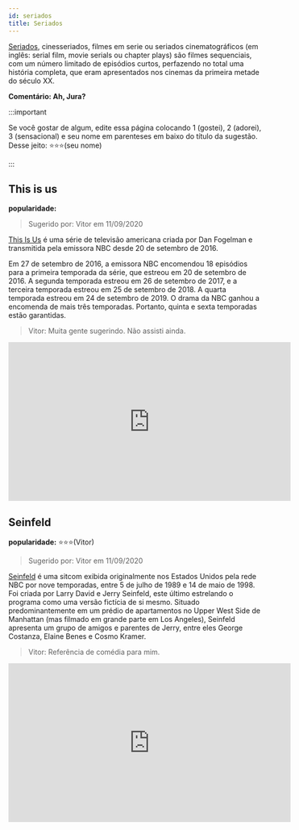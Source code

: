 ```yaml
---
id: seriados
title: Seriados
---
```


[Seriados](https://pt.wikipedia.org/wiki/Seriado), cinesseriados, filmes em serie ou seriados cinematográficos (em inglês: serial film, movie serials ou chapter plays) são filmes sequenciais, com um número limitado de episódios curtos, perfazendo no total uma história completa, que eram apresentados nos cinemas da primeira metade do século XX.

**Comentário: Ah, Jura?**

:::important

Se você gostar de algum, edite essa página colocando 1 (gostei), 2 (adorei), 3 (sensacional) e seu nome em parenteses em baixo do título da sugestão. Desse jeito: ⭐️⭐️⭐️(seu nome)

:::

## This is us

**popularidade:**

> Sugerido por: Vitor em 11/09/2020

[This Is Us](https://pt.wikipedia.org/wiki/This_Is_Us_(s%C3%A9rie_de_televis%C3%A3o)) é uma série de televisão americana criada por Dan Fogelman e transmitida pela emissora NBC desde 20 de setembro de 2016.

Em 27 de setembro de 2016, a emissora NBC encomendou 18 episódios para a primeira temporada da série, que estreou em 20 de setembro de 2016. A segunda temporada estreou em 26 de setembro de 2017, e a terceira temporada estreou em 25 de setembro de 2018. A quarta temporada estreou em 24 de setembro de 2019. O drama da NBC ganhou a encomenda de mais três temporadas. Portanto, quinta e sexta temporadas estão garantidas.

> Vitor: Muita gente sugerindo. Não assisti ainda.

<iframe width="560" height="315" src="https://www.youtube.com/embed/rR6-fctDmB0" frameborder="0" allow="accelerometer; autoplay; encrypted-media; gyroscope; picture-in-picture" allowfullscreen></iframe>

## Seinfeld

**popularidade:** ⭐️⭐️⭐️(Vitor)

> Sugerido por: Vitor em 11/09/2020

[Seinfeld](https://pt.wikipedia.org/wiki/Seinfeld) é uma sitcom exibida originalmente nos Estados Unidos pela rede NBC por nove temporadas, entre 5 de julho de 1989 e 14 de maio de 1998. Foi criada por Larry David e Jerry Seinfeld, este último estrelando o programa como uma versão fictícia de si mesmo. Situado predominantemente em um prédio de apartamentos no Upper West Side de Manhattan (mas filmado em grande parte em Los Angeles), Seinfeld apresenta um grupo de amigos e parentes de Jerry, entre eles George Costanza, Elaine Benes e Cosmo Kramer.

> Vitor: Referência de comédia para mim.

<iframe width="560" height="315" src="https://www.youtube.com/embed/PaPxSsK6ZQA" frameborder="0" allow="accelerometer; autoplay; encrypted-media; gyroscope; picture-in-picture" allowfullscreen></iframe>
